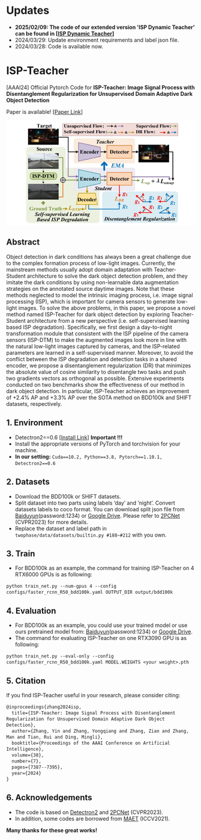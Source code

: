 # Updates
+ **2025/02/09: The code of our extended version 'ISP Dynamic Teacher' can be found in [[ISP Dynamic Teacher](https://github.com/zhangyin1996/ISP-Dynamic-Teacher)]**
+ 2024/03/29: Update environment requirements and label json file.
+ 2024/03/28: Code is available now.

# ISP-Teacher
[AAAI24] Official Pytorch Code for **ISP-Teacher: Image Signal Process with Disentanglement Regularization for Unsupervised Domain Adaptive Dark Object Detection**

Paper is available! [[Paper Link](https://ojs.aaai.org/index.php/AAAI/article/view/28569)]

![image text](https://github.com/zhangyin1996/ISP-Teacher/blob/main/pipeline.png "Pipeline")

## Abstract
Object detection in dark conditions has always been a great challenge due to the complex formation process of low-light images. Currently, the mainstream methods usually adopt domain adaptation with Teacher-Student architecture to solve the dark object detection problem, and they imitate the dark conditions by using non-learnable data augmentation strategies on the annotated source daytime images. Note that these methods neglected to model the intrinsic imaging process, i.e. image signal processing (ISP), which is important for camera sensors to generate low-light images. To solve the above problems, in this paper, we propose a novel method named ISP-Teacher for dark object detection by exploring Teacher-Student architecture from a new perspective (i.e. self-supervised learning based ISP degradation). Specifically, we first design a day-to-night transformation module that consistent with the ISP pipeline of the camera sensors (ISP-DTM) to make the augmented images look more in line with the natural low-light images captured by cameras, and the ISP-related parameters are learned in a self-supervised manner. Moreover, to avoid the conflict between the ISP degradation and detection tasks in a shared encoder, we propose a disentanglement regularization (DR) that minimizes the absolute value of cosine similarity to disentangle two tasks and push two gradients vectors as orthogonal as possible. Extensive experiments conducted on two benchmarks show the effectiveness of our method in dark object detection. In particular, ISP-Teacher achieves an improvement of +2.4% AP and +3.3% AP over the SOTA method on BDD100k and SHIFT datasets, respectively.

## 1. Environment 
+ Detectron2==0.6  [[Install Link](https://detectron2.readthedocs.io/en/latest/tutorials/install.html)]  **Important !!!**
+ Install the appropriate versions of PyTorch and torchvision for your machine.
+ **In our setting:** 
`Cuda==10.2, Python==3.8, Pytorch==1.10.1, Detectron2==0.6`

## 2. Datasets
+ Download the BDD100k or SHIFT datasets.
+ Split dataset into two parts using labels ‘day’ and ‘night’. Convert datasets labels to coco format. You can download split json file from [Baiduyun](https://pan.baidu.com/s/1lExTex7JjZ9-4DZ_fWciSg?pwd=1234)(password:1234) or [Google Drive](https://drive.google.com/drive/folders/1ynapIcAm5subozk0QNzrPWHwWj_xpGle?usp=drive_link). Please refer to [2PCNet](https://github.com/mecarill/2pcnet) (CVPR2023) for more details.
+ Replace the dataset and label path in `twophase/data/datasets/builtin.py #188~#212` with you own.


## 3. Train
+ For BDD100k as an example, the command for training ISP-Teacher on 4 RTX6000 GPUs is as following:
```
python train_net.py --num-gpus 4 --config configs/faster_rcnn_R50_bdd100k.yaml OUTPUT_DIR output/bdd100k
```

## 4. Evaluation
+ For BDD100k as an example, you could use your trained model or use ours pretrained model from: [Baiduyun](https://pan.baidu.com/s/1vYYKX9BdlQIHY-Y7E9n5nA?pwd=1234)(password:1234) or [Google Drive](https://drive.google.com/file/d/1qCXQkiJ3fAHtmKi6U0CnXTzgiGKRfxIC/view?usp=drive_link).
+ The command for evaluating ISP-Teacher on one RTX3090 GPU is as following:
```
python train_net.py --eval-only --config configs/faster_rcnn_R50_bdd100k.yaml MODEL.WEIGHTS <your weight>.pth
```

## 5. Citation
If you find ISP-Teacher useful in your research, please consider citing:
```
@inproceedings{zhang2024isp,
  title={ISP-Teacher: Image Signal Process with Disentanglement Regularization for Unsupervised Domain Adaptive Dark Object Detection},
  author={Zhang, Yin and Zhang, Yongqiang and Zhang, Zian and Zhang, Man and Tian, Rui and Ding, Mingli},
  booktitle={Proceedings of the AAAI Conference on Artificial Intelligence},
  volume={38},
  number={7},
  pages={7387--7395},
  year={2024}
}
```

## 6. Acknowledgements
+ The code is based on [Detectron2](https://github.com/facebookresearch/detectron2) and [2PCNet](https://github.com/mecarill/2pcnet) (CVPR2023).
+ In addition, some codes are borrowed from [MAET](https://github.com/cuiziteng/ICCV_MAET) (ICCV2021).

**Many thanks for these great works!**


